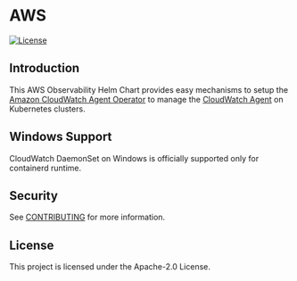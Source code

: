 # AWS
[![License](https://img.shields.io/badge/License-Apache%202.0-blue.svg)](https://opensource.org/licenses/Apache-2.0)

## Introduction
This AWS Observability Helm Chart provides easy mechanisms to setup the [Amazon CloudWatch Agent Operator](https://github.com/aws/amazon-cloudwatch-agent-operator) to manage the [CloudWatch Agent](https://docs.aws.amazon.com/AmazonCloudWatch/latest/monitoring/Install-CloudWatch-Agent.html) on Kubernetes clusters.

## Windows Support
CloudWatch DaemonSet on Windows is officially supported only for containerd runtime.

## Security

See [CONTRIBUTING](CONTRIBUTING.md#security-issue-notifications) for more information.

## License

This project is licensed under the Apache-2.0 License.

